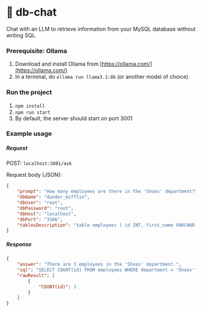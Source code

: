 # 💬 db-chat

Chat with an LLM to retrieve information from your MySQL database without writing SQL.

### Prerequisite: Ollama

1. Download and install Ollama from [https://ollama.com/](https://ollama.com/)
2. In a terminal, do `ollama run llama3.1:8b` (or another model of choice)

### Run the project

1. `npm install`
2. `npm run start`
3. By default, the server should start on port 3001

### Example usage

##### Request

POST: `localhost:3001/ask`

Request body (JSON):
```json
{
    "prompt": "How many employees are there in the 'Shoes' department?",
    "dbName": "dunder_mifflin",
    "dbUser": "root",
    "dbPassword": "root",
    "dbHost": "localhost",
    "dbPort": "3306",
    "tablesDescription": "table employees ( id INT, first_name VARCHAR(50), last_name VARCHAR(50), email VARCHAR(50), gender VARCHAR(50), city VARCHAR(50), department VARCHAR(50) )"
}
```

##### Response

```json
{
    "answer": "There are 3 employees in the 'Shoes' department.",
    "sql": "SELECT COUNT(id) FROM employees WHERE department = 'Shoes'",
    "rawResult": [
        {
            "COUNT(id)": 3
        }
    ]
}
```

